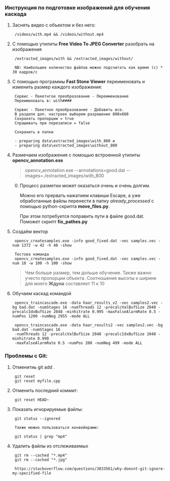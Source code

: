 ### Инструкция по подготовке изображений для обучения каскада

1. Заснять видео с объектом и без него:

	    /videos/with.mp4 && /videos/without.mp4
	
2. С помощью утилиты **Free Video To JPEG Converter** разобрать на изображения

	    /extracted_images/with && /extracted_images/without/
	    
	    NB: Наибольшее количество файлов можно подсчитать как время (с) * 30 кадров/с
	
3. С помощью программы **Fast Stone Viewer** переименовать и изменить размер каждого изображения:

        Сервис - Пакетнгое преобразование - Переименование
        Переименовать в: with####
    
        Сервис - Пакетное преобразование - Добавить все. 
        В разделе доп. настроек выберем разрешение 800х600
        Сохранять пропорции = true
        Спрашивать при перезаписи = false
        
        Сохранить в папки 
	
		- preparing data\extracted_images\with_800 и 
		- preparing data\extracted_images\without_800
	
4. Размечаем изображения с помощью встроенной утилиты **opencv_annotation.exe**

    > opencv_annotation.exe --annotations=good.dat --images=./extracted_images/with_800
          
    0. Процесс разметки может оказаться очень и очень долгим.
    
        Можно его прервать нажатием клавиши Escape, а уже обработанные файлы перенести в папку *already_processed*
        с помощью python-скрипта **move_files.py**.
        
        При этом потребуется поправить пути в файле good.dat. Поможет скрипт **fix_pathes.py**
      
5. Создаём вектор

        opencv_createsamples.exe -info good_fixed.dat -vec samples.vec -num 1372 -w 42 -h 48 -show
        
        Тестова команда
        opencv_createsamples.exe -info good_fixed.dat -vec samples.vec -num 10 -w 100 -h 100 -show
        
    > Чем больше размер, тем дольше обучение. Также важно учесто пропорции объекта.
    > Соотношение высоты к ширине для моего **Ждуна** составляет 11 к 10
        
6. Обучаем каскад командой

        opencv_traincascade.exe -data haar_results_v2 -vec samples2.vec -bg bad.dat -numStages 16 -numThreads 12 -precalcValBufSize 2048 -precalcIdxBufSize 2048 -minhitrate 0.995 -maxFalseAlarmRate 0.5 -numPos 1200 -numNeg 2955 -mode ALL

        opencv_traincascade.exe -data haar_results2 -vec samples2.vec -bg bad.dat -numStages 16 
        -numThreads 12 -precalcValBufSize 2048 -precalcIdxBufSize 2048 -minhitrate 0.990 
        -maxFalseAlarmRate 0.5 -numPos 200 -numNeg 499 -mode ALL
		
### Проблемы с Git:

1. Отменитиь git add .

		git reset
		git reset myfile.cpp
		
		
2. Отменить последний коммит:

		git reset HEAD~
		
3. Показать игнорируемые файлы:

		git status --ignored
		
		Также можно пользоваться конвейерами:
		
		git status | grep "mp4"
		
4. Удалить файлы из отслеживаемых

		git rm --cached "*.mp4"
		git rm --cached "*.jpg"
		
		https://stackoverflow.com/questions/3833561/why-doesnt-git-ignore-my-specified-file
